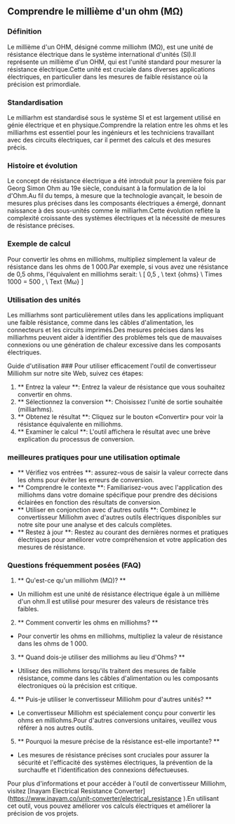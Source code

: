 ## Comprendre le millième d'un ohm (MΩ)

### Définition
Le millième d'un OHM, désigné comme milliohm (MΩ), est une unité de résistance électrique dans le système international d'unités (SI).Il représente un millième d'un OHM, qui est l'unité standard pour mesurer la résistance électrique.Cette unité est cruciale dans diverses applications électriques, en particulier dans les mesures de faible résistance où la précision est primordiale.

### Standardisation
Le milliarhm est standardisé sous le système SI et est largement utilisé en génie électrique et en physique.Comprendre la relation entre les ohms et les milliarhms est essentiel pour les ingénieurs et les techniciens travaillant avec des circuits électriques, car il permet des calculs et des mesures précis.

### Histoire et évolution
Le concept de résistance électrique a été introduit pour la première fois par Georg Simon Ohm au 19e siècle, conduisant à la formulation de la loi d'Ohm.Au fil du temps, à mesure que la technologie avançait, le besoin de mesures plus précises dans les composants électriques a émergé, donnant naissance à des sous-unités comme le milliarhm.Cette évolution reflète la complexité croissante des systèmes électriques et la nécessité de mesures de résistance précises.

### Exemple de calcul
Pour convertir les ohms en milliohms, multipliez simplement la valeur de résistance dans les ohms de 1 000.Par exemple, si vous avez une résistance de 0,5 ohms, l'équivalent en milliohms serait:
\ [
0,5 \, \ text {ohms} \ Times 1000 = 500 \, \ Text {Mω}
\]

### Utilisation des unités
Les milliarhms sont particulièrement utiles dans les applications impliquant une faible résistance, comme dans les câbles d'alimentation, les connecteurs et les circuits imprimés.Des mesures précises dans les milliarhms peuvent aider à identifier des problèmes tels que de mauvaises connexions ou une génération de chaleur excessive dans les composants électriques.

Guide d'utilisation ###
Pour utiliser efficacement l'outil de convertisseur Milliohm sur notre site Web, suivez ces étapes:
1. ** Entrez la valeur **: Entrez la valeur de résistance que vous souhaitez convertir en ohms.
2. ** Sélectionnez la conversion **: Choisissez l'unité de sortie souhaitée (milliarhms).
3. ** Obtenez le résultat **: Cliquez sur le bouton «Convertir» pour voir la résistance équivalente en milliohms.
4. ** Examiner le calcul **: L'outil affichera le résultat avec une brève explication du processus de conversion.

### meilleures pratiques pour une utilisation optimale
- ** Vérifiez vos entrées **: assurez-vous de saisir la valeur correcte dans les ohms pour éviter les erreurs de conversion.
- ** Comprendre le contexte **: Familiarisez-vous avec l'application des milliohms dans votre domaine spécifique pour prendre des décisions éclairées en fonction des résultats de conversion.
- ** Utiliser en conjonction avec d'autres outils **: Combinez le convertisseur Milliohm avec d'autres outils électriques disponibles sur notre site pour une analyse et des calculs complètes.
- ** Restez à jour **: Restez au courant des dernières normes et pratiques électriques pour améliorer votre compréhension et votre application des mesures de résistance.

### Questions fréquemment posées (FAQ)

1. ** Qu'est-ce qu'un milliohm (MΩ)? **
- Un milliohm est une unité de résistance électrique égale à un millième d'un ohm.Il est utilisé pour mesurer des valeurs de résistance très faibles.

2. ** Comment convertir les ohms en milliohms? **
- Pour convertir les ohms en milliohms, multipliez la valeur de résistance dans les ohms de 1 000.

3. ** Quand dois-je utiliser des milliohms au lieu d'Ohms? **
- Utilisez des milliohms lorsqu'ils traitent des mesures de faible résistance, comme dans les câbles d'alimentation ou les composants électroniques où la précision est critique.

4. ** Puis-je utiliser le convertisseur Milliohm pour d'autres unités? **
- Le convertisseur Milliohm est spécialement conçu pour convertir les ohms en milliohms.Pour d'autres conversions unitaires, veuillez vous référer à nos autres outils.

5. ** Pourquoi la mesure précise de la résistance est-elle importante? **
- Les mesures de résistance précises sont cruciales pour assurer la sécurité et l'efficacité des systèmes électriques, la prévention de la surchauffe et l'identification des connexions défectueuses.

Pour plus d'informations et pour accéder à l'outil de convertisseur Milliohm, visitez [Inayam Electrical Resistance Converter] (https://www.inayam.co/unit-converter/electrical_resistance ).En utilisant cet outil, vous pouvez améliorer vos calculs électriques et améliorer la précision de vos projets.